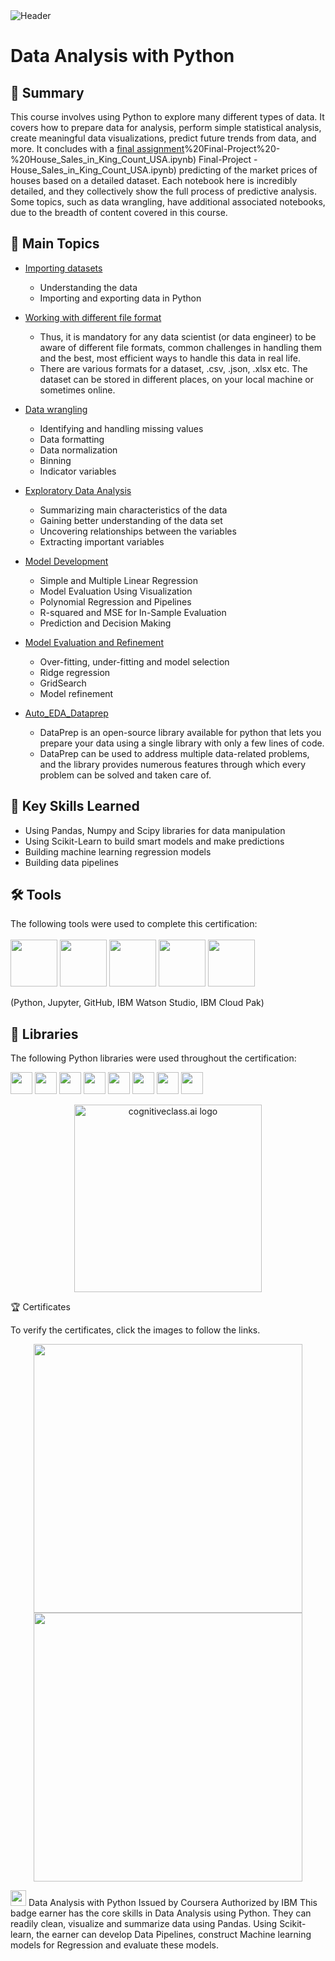 <img src="https://user-images.githubusercontent.com/84391594/152703941-8c1b3e93-7358-4274-8c7d-b152d3132814.png" alt="Header"/> 

# Data Analysis with Python

## 📄 Summary 
This course involves using Python to explore many different types of data. It covers how to prepare data for analysis, perform simple statistical analysis, create meaningful data visualizations, predict future trends from data, and more. It concludes with a [final assignment](https://github.com/HAQ-NAWAZ-MALIK/Data-Analysis-with-Python---IBM-Data-Science/blob/e758ac734eb266997793354e5bfb5b364a36af35/Data-Analysis-with-Python---IBM-Data-Science-main/8)%20Final-Project%20-%20House_Sales_in_King_Count_USA.ipynb) Final-Project - House_Sales_in_King_Count_USA.ipynb) predicting of the market prices of houses based on a detailed dataset. Each notebook here is incredibly detailed, and they collectively show the full process of predictive analysis. Some topics, such as data wrangling, have additional associated notebooks, due to the breadth of content covered in this course. 

## 📑 Main Topics 
- [Importing datasets](https://rb.gy/fgx6by)

  - Understanding the data
  - Importing and exporting data in Python

- [Working with different file format](https://rb.gy/skettm)

  - Thus, it is mandatory for any data scientist (or data engineer) to be aware of different file formats, common challenges in handling them and the best, most efficient ways to handle this data in real life.
  - There are various formats for a dataset, .csv, .json, .xlsx etc. The dataset can be stored in different places, on your local machine or sometimes online.

- [Data wrangling](https://rb.gy/1fyf9x)

  - Identifying and handling missing values
  - Data formatting
  - Data normalization
  - Binning
  - Indicator variables
  
- [Exploratory Data Analysis](https://rb.gy/dukm1k)

  - Summarizing main characteristics of the data
  - Gaining better understanding of the data set
  - Uncovering relationships between the variables
  - Extracting important variables
  
- [Model Development](https://rb.gy/hyna2d)

  - Simple and Multiple Linear Regression
  - Model Evaluation Using Visualization
  - Polynomial Regression and Pipelines
  - R-squared and MSE for In-Sample Evaluation
  - Prediction and Decision Making
  
- [Model Evaluation and Refinement](https://rb.gy/p0burd)

  - Over-fitting, under-fitting and model selection
  - Ridge regression
  - GridSearch
  - Model refinement

- [Auto_EDA_Dataprep](https://rb.gy/hyzanf)

  - DataPrep is an open-source library available for python that lets you prepare your data using a single library with only a few lines of code. 
  - DataPrep can be used to address multiple data-related problems, and the library provides numerous features through which every problem can be solved and taken care of.


## 🔑 Key Skills Learned 
- Using Pandas, Numpy and Scipy libraries for data manipulation
- Using Scikit-Learn to build smart models and make predictions
- Building machine learning regression models
- Building data pipelines

 ## 🛠️ Tools
The following tools were used to complete this certification: <br> <br>
  <img src="https://user-images.githubusercontent.com/84391594/152705364-f16bb223-41aa-4510-8113-51171dfe9953.png" height="75">
  <img src="https://user-images.githubusercontent.com/84391594/152705271-083f8784-b3c9-4065-9733-ea3fa8ad5a7a.png" height="75">
  <img src="https://user-images.githubusercontent.com/84391594/152705273-adffe1bf-b509-44d0-b3ac-671cce5071df.svg" height="75">
  <img src="https://user-images.githubusercontent.com/84391594/152705324-68f777a0-3875-4b65-ae96-646643284541.png" height="75">
  <img src="https://user-images.githubusercontent.com/84391594/152705298-bb170d32-3dd0-4ad4-8221-8b7b029116b4.png" height="75">
</p>
(Python, Jupyter, GitHub, IBM Watson Studio, IBM Cloud Pak)


## 📖 Libraries
The following Python libraries were used throughout the certification: <br> 
<p align="left">
  <img  src="https://user-images.githubusercontent.com/84391594/152706127-ce41990f-2588-472a-b5df-6b403a5947e6.png" height="35">
  <img  src="https://user-images.githubusercontent.com/84391594/152706130-5577011e-ecb3-47aa-af73-f6bd1bda05bc.png" height="35">
  <img  src="https://user-images.githubusercontent.com/84391594/152706132-5939da7e-7d1e-43b8-9c46-2d3fe5198dda.png" height="35">
  <img  src="https://user-images.githubusercontent.com/84391594/152706135-85cdd35e-922a-414a-a198-c670fbf8fb25.svg" height="35">
  <img  src="https://user-images.githubusercontent.com/84391594/152706148-36f27f03-1967-45d1-82d8-f6c149c6f21c.svg" height="35">
  <img  src="https://user-images.githubusercontent.com/84391594/152706211-7966848a-a2e1-4c4a-bc08-594a4ca6ff07.png" height="35">
 <img  src="https://user-images.githubusercontent.com/84391594/152706214-d018bc5e-1477-4de2-94d7-5c0886e0477d.png" height="35">
 <img  src="https://user-images.githubusercontent.com/84391594/152706217-c0cfd9d8-22ad-4c3b-9ac7-70a6cf2799f7.png" height="35"> <br>
</p>



<p align="middle">
 <img src="https://cf-courses-data.s3.us.cloud-object-storage.appdomain.cloud/IBMDeveloperSkillsNetwork-DA0101EN-SkillsNetwork/labs/Module%203/images/IDSNlogo.png" width="300" alt="cognitiveclass.ai logo" />
</p>  


🏆 Certificates

To verify the certificates, click the images to follow the links.

 <p align="middle">
  <a href="https://coursera.org/share/059e7d3f3b9a8fade79c16e4d17393a2"><img src="https://coursera-certificate-images.s3.amazonaws.com/8FWTF8XL9HWY.png" height="430"></a>
  <a href="https://www.credly.com/badges/66fa8854-11e5-4afd-ab0b-12d5007b6a08/public_url"><img src="https://user-images.githubusercontent.com/110245477/218943178-a87a2273-2a87-4578-87a5-0c4267931580.png" height="430"></a>
</p>


<img src="https://media.istockphoto.com/id/1331164793/vector/study-championship-logo-template-design.jpg?s=612x612&amp;w=0&amp;k=20&amp;c=7QClXetCt90IySTsOVBWPzEqWL6TWxAwRQnFmhNNsbM=" width = '25' height = '25'/> Data Analysis with Python
Issued by Coursera
Authorized by IBM
This badge earner has the core skills in Data Analysis using Python. They can readily clean, visualize and summarize data using Pandas. Using Scikit-learn, the earner can develop Data Pipelines, construct Machine learning models for Regression and evaluate these models.



